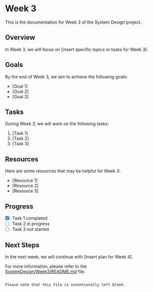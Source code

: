 # Week 3

This is the documentation for Week 3 of the System Design project.

## Overview

In Week 3, we will focus on [insert specific topics or tasks for Week 3].

## Goals

By the end of Week 3, we aim to achieve the following goals:

- [Goal 1]
- [Goal 2]
- [Goal 3]

## Tasks

During Week 3, we will work on the following tasks:

1. [Task 1]
2. [Task 2]
3. [Task 3]

## Resources

Here are some resources that may be helpful for Week 3:

- [Resource 1]
- [Resource 2]
- [Resource 3]

## Progress

- [x] Task 1 completed
- [ ] Task 2 in progress
- [ ] Task 3 not started

## Next Steps

In the next week, we will continue with [insert plan for Week 4].

For more information, please refer to the [SystemDesign/Week3/README.md](../Week3/README.md) file.

```

Please note that this file is intentionally left blank.